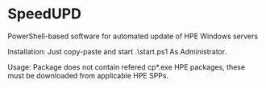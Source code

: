 # SpeedUPD
PowerShell-based software for automated update of HPE Windows servers

Installation: 
Just copy-paste and start .\start.ps1 As Administrator.

Usage: Package does not contain refered cp*.exe HPE packages, these must be downloaded from applicable HPE SPPs.
